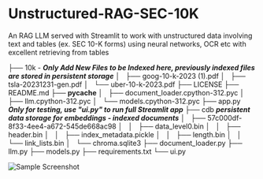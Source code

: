 # Unstructured-RAG-SEC-10K
 An RAG LLM served with Streamlit to work with unstructured data involving text and tables (ex. SEC 10-K forms) using neural networks, OCR etc with excellent retrieving from tables


├── 10k -                   ***Only Add New Files to be Indexed here, previously indexed files are stored in persistent storage***
│   ├── goog-10-k-2023 (1).pdf
│   ├── tsla-20231231-gen.pdf
│   └── uber-10-k-2023.pdf
├── LICENSE
├── README.md
├── __pycache__
│   ├── document_loader.cpython-312.pyc
│   ├── llm.cpython-312.pyc
│   └── models.cpython-312.pyc
├── app.py                  ***Only for testing, use "ui.py" to run full Streamlit app***
├── cdb                     ***persistent data storage for embeddings - indexed documents***
│   ├── 57c000df-8f33-4ee4-a672-545de668ac98
│   │   ├── data_level0.bin
│   │   ├── header.bin
│   │   ├── index_metadata.pickle
│   │   ├── length.bin
│   │   └── link_lists.bin
│   └── chroma.sqlite3
├── document_loader.py
├── llm.py
├── models.py
├── requirements.txt
└── ui.py



![Sample Screenshot]()

